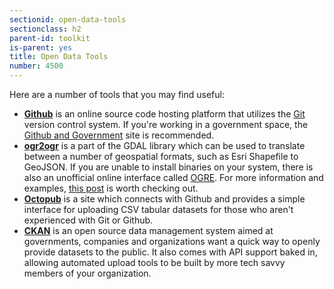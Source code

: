 ```yaml
---
sectionid: open-data-tools
sectionclass: h2
parent-id: toolkit
is-parent: yes
title: Open Data Tools
number: 4500
---
```


Here are a number of tools that you may find useful:

* **[Github](https://github.com)** is an online source code hosting platform that utilizes the [Git](https://git-scm.com/) version control system. If you're working in a government space, the [Github and Government](https://github.com/government/welcome) site is recommended.
* **[ogr2ogr](http://trac.osgeo.org/gdal/wiki/DownloadingGdalBinaries)** is a part of the GDAL library which can be used to translate between a number of geospatial formats, such as Esri Shapefile to GeoJSON. If you are unable to install binaries on your system, there is also an unofficial online interface called [OGRE](https://github.com/wavded/ogre). For more information and examples, [this post](http://www.postgresonline.com/journal/archives/31-GDAL-OGR2OGR-for-Data-Loading.html) is worth checking out.
* **[Octopub](https://octopub.io/)** is a site which connects with Github and provides a simple interface for uploading CSV tabular datasets for those who aren't experienced with Git or Github.
* **[CKAN](http://ckan.org)** is an open source data management system aimed at governments, companies and organizations want a quick way to openly provide datasets to the public. It also comes with API support baked in, allowing automated upload tools to be built by more tech savvy members of your organization.
